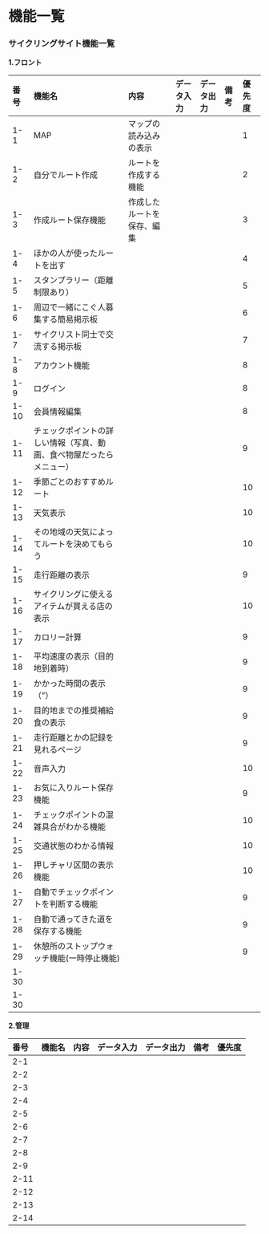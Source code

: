 # 機能一覧
### サイクリングサイト機能一覧
**1.フロント**

|番号|機能名|内容|データ入力|データ出力|備考|優先度|
|:---|:---|:---|:---|:---|:---|:---|
|1-1|MAP|マップの読み込みの表示||||1|
|1-2|自分でルート作成|ルートを作成する機能||||2|
|1-3|作成ルート保存機能|作成したルートを保存、編集||||3|
|1-4|ほかの人が使ったルートを出す|||||4|
|1-5|スタンプラリー（距離制限あり）|||||5|
|1-6|周辺で一緒にこぐ人募集する簡易掲示板|||||6|
|1-7|サイクリスト同士で交流する掲示板|||||7|
|1-8|アカウント機能|||||8|
|1-9|ログイン|||||8|
|1-10|会員情報編集|||||8|
|1-11|チェックポイントの詳しい情報（写真、動画、食べ物屋だったらメニュー）|||||9|
|1-12|季節ごとのおすすめルート|||||10|
|1-13|天気表示|||||10|
|1-14|その地域の天気によってルートを決めてもらう|||||10|
|1-15|走行距離の表示|||||9|
|1-16|サイクリングに使えるアイテムが買える店の表示|||||10|
|1-17|カロリー計算|||||9|
|1-18|平均速度の表示（目的地到着時）|||||9|
|1-19|かかった時間の表示（”）|||||9|
|1-20|目的地までの推奨補給食の表示|||||9|
|1-21|走行距離とかの記録を見れるページ|||||9|
|1-22|音声入力|||||10|
|1-23|お気に入りルート保存機能|||||9|
|1-24|チェックポイントの混雑具合がわかる機能|||||10|
|1-25|交通状態のわかる情報|||||10|
|1-26|押しチャリ区間の表示機能|||||10|
|1-27|自動でチェックポイントを判断する機能|||||9|
|1-28|自動で通ってきた道を保存する機能|||||9|
|1-29|休憩所のストップウォッチ機能(一時停止機能)|||||9|
|1-30|||||||
|1-30|||||||


**2.管理**

|番号|機能名|内容|データ入力|データ出力|備考|優先度|
|:---|:---|:---|:---|:---|:---|:---|
|2-1|||||||
|2-2|||||||
|2-3|||||||
|2-4|||||||
|2-5|||||||
|2-6|||||||
|2-7|||||||
|2-8|||||||
|2-9|||||||
|2-11|||||||
|2-12|||||||
|2-13|||||||
|2-14|||||||


